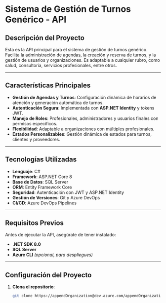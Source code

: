 # Sistema de Gestión de Turnos Genérico - API

## **Descripción del Proyecto**  
Esta es la API principal para el sistema de gestión de turnos genérico. Facilita la administración de agendas, la creación y reserva de turnos, y la gestión de usuarios y organizaciones. Es adaptable a cualquier rubro, como salud, consultoría, servicios profesionales, entre otros.

---

## **Características Principales**  
- **Gestión de Agendas y Turnos**: Configuración dinámica de horarios de atención y generación automática de turnos.  
- **Autenticación Segura**: Implementada con **ASP.NET Identity** y tokens JWT.  
- **Manejo de Roles**: Profesionales, administradores y usuarios finales con permisos específicos.  
- **Flexibilidad**: Adaptable a organizaciones con múltiples profesionales.  
- **Estados Personalizables**: Gestión dinámica de estados para turnos, clientes y proveedores.

---

## **Tecnologías Utilizadas**  
- **Lenguaje**: C#  
- **Framework**: ASP.NET Core 8  
- **Base de Datos**: SQL Server  
- **ORM**: Entity Framework Core  
- **Seguridad**: Autenticación con JWT y ASP.NET Identity  
- **Gestión de Versiones**: Git y Azure DevOps  
- **CI/CD**: Azure DevOps Pipelines

---

## **Requisitos Previos**  
Antes de ejecutar la API, asegúrate de tener instalado:  
- **.NET SDK 8.0**  
- **SQL Server**  
- **Azure CLI** *(opcional, para despliegues)*  

---

## **Configuración del Proyecto**  

1. **Clona el repositorio**:  
   ```bash
   git clone https://appendOrganization@dev.azure.com/appendOrganization/Turnos/_git/turnos-backend
  ```

